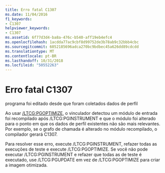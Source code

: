```yaml
---
title: Erro fatal C1307
ms.date: 11/04/2016
f1_keywords:
- C1307
helpviewer_keywords:
- C1307
ms.assetid: 6f77d3d4-ba8a-476c-b540-aff19eb4efc4
ms.openlocfilehash: 1acdda77ac9cbf8d99752de3b78ab9c32bbb4cbc
ms.sourcegitcommit: 6052185696adca270bc9bdbec45a626dd89cdcdd
ms.translationtype: MT
ms.contentlocale: pt-BR
ms.lasthandoff: 10/31/2018
ms.locfileid: "50552263"
---
```

# <a name="fatal-error-c1307"></a>Erro fatal C1307

programa foi editado desde que foram coletados dados de perfil

Ao usar [/LTCG:PGOPTIMIZE](../../build/reference/ltcg-link-time-code-generation.md), o vinculador detectou um módulo de entrada foi recompilado após /LTCG:PGINSTRUMENT e que o módulo foi alterado para o ponto em que os dados de perfil existentes não são mais relevantes. Por exemplo, se o grafo de chamada é alterado no módulo recompilado, o compilador gerará C1307.

Para resolver esse erro, execute /LTCG:PGINSTRUMENT, refazer todas as execuções de teste e execute /LTCG:PGOPTIMIZE. Se você não pode executar /LTCG:PGINSTRUMENT e refazer que todas as de teste é executado, use /LTCG:PGUPDATE em vez de /LTCG:PGOPTIMIZE para criar a imagem otimizada.